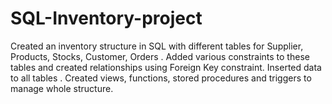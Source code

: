 # SQL-Inventory-project
Created an inventory structure in SQL with different tables for Supplier, Products, Stocks, Customer, Orders . Added various constraints to these tables and created relationships using Foreign Key constraint. Inserted data to all tables . Created views, functions, stored procedures and triggers to manage whole structure.
